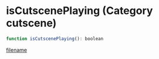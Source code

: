 # isCutscenePlaying (Category cutscene)

```js
function isCutscenePlaying(): boolean
```

[filename](isCutscenePlaying_m.md ':include')